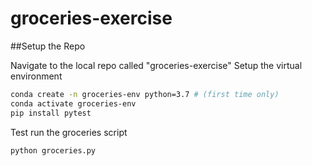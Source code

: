# groceries-exercise

##Setup the Repo

Navigate to the local repo called "groceries-exercise"
Setup the virtual environment

```sh
conda create -n groceries-env python=3.7 # (first time only)
conda activate groceries-env
pip install pytest
```

Test run the groceries script
```sh
python groceries.py
```